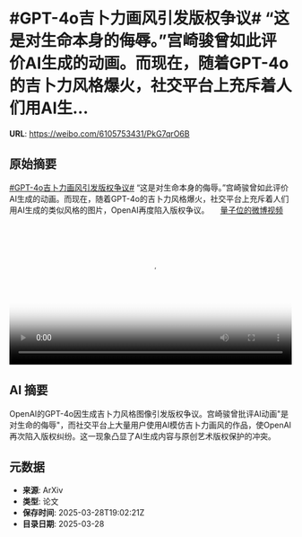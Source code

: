 # #GPT-4o吉卜力画风引发版权争议# “这是对生命本身的侮辱。”宫崎骏曾如此评价AI生成的动画。而现在，随着GPT-4o的吉卜力风格爆火，社交平台上充斥着人们用AI生...

**URL**: https://weibo.com/6105753431/PkG7qrO6B

## 原始摘要

<a href="https://m.weibo.cn/search?containerid=231522type%3D1%26t%3D10%26q%3D%23GPT-4o%E5%90%89%E5%8D%9C%E5%8A%9B%E7%94%BB%E9%A3%8E%E5%BC%95%E5%8F%91%E7%89%88%E6%9D%83%E4%BA%89%E8%AE%AE%23&amp;extparam=%23GPT-4o%E5%90%89%E5%8D%9C%E5%8A%9B%E7%94%BB%E9%A3%8E%E5%BC%95%E5%8F%91%E7%89%88%E6%9D%83%E4%BA%89%E8%AE%AE%23" data-hide=""><span class="surl-text">#GPT-4o吉卜力画风引发版权争议#</span></a> “这是对生命本身的侮辱。”宫崎骏曾如此评价AI生成的动画。而现在，随着GPT-4o的吉卜力风格爆火，社交平台上充斥着人们用AI生成的类似风格的图片，OpenAI再度陷入版权争议。 <a href="https://video.weibo.com/show?fid=1034:5149234702254137" data-hide=""><span class="url-icon"><img style="width: 1rem;height: 1rem" src="https://h5.sinaimg.cn/upload/2015/09/25/3/timeline_card_small_video_default.png" referrerpolicy="no-referrer"></span><span class="surl-text">量子位的微博视频</span></a> <br clear="both"><div style="clear: both"></div><video controls="controls" poster="https://tvax4.sinaimg.cn/orj480/006Fd7o3ly1hzwujtcsuxj30u01hctc7.jpg" style="width: 100%"><source src="https://f.video.weibocdn.com/o0/HEM1huYxlx08n212MyZO01041200qzOn0E010.mp4?label=mp4_720p&amp;template=720x1280.24.0&amp;ori=0&amp;ps=1BVp4ysnknHVZu&amp;Expires=1743192112&amp;ssig=FoVckk5qB0&amp;KID=unistore,video"><source src="https://f.video.weibocdn.com/o0/R6Xrwjeclx08n212vPIs01041200geha0E010.mp4?label=mp4_hd&amp;template=540x960.24.0&amp;ori=0&amp;ps=1BVp4ysnknHVZu&amp;Expires=1743192112&amp;ssig=QaCmHcApAC&amp;KID=unistore,video"><source src="https://f.video.weibocdn.com/o0/eoVP6Y2hlx08n212721G010412008Qvl0E010.mp4?label=mp4_ld&amp;template=360x640.24.0&amp;ori=0&amp;ps=1BVp4ysnknHVZu&amp;Expires=1743192112&amp;ssig=1Ptgmxtfl7&amp;KID=unistore,video"><p>视频无法显示，请前往<a href="https://video.weibo.com/show?fid=1034%3A5149234702254137" target="_blank" rel="noopener noreferrer">微博视频</a>观看。</p></video>

## AI 摘要

OpenAI的GPT-4o因生成吉卜力风格图像引发版权争议。宫崎骏曾批评AI动画"是对生命的侮辱"，而社交平台上大量用户使用AI模仿吉卜力画风的作品，使OpenAI再次陷入版权纠纷。这一现象凸显了AI生成内容与原创艺术版权保护的冲突。

## 元数据

- **来源**: ArXiv
- **类型**: 论文
- **保存时间**: 2025-03-28T19:02:21Z
- **目录日期**: 2025-03-28
